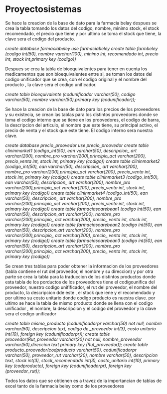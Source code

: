 # Proyectosistemas
Se hace la creacion de la base de dato para la farmacia belay despues se crea la tabla tomando los datos del codigo, nombre, minimo stock, el stock recomendado, el precio que tiene y por ultimo se toma el stock que tiene, la clave sera el codigo del producto.

*create database farmaciabeley
use farmaciabeley
create table farmbeley (codigo int(50), nombre varchar(100), minimo int, recomendado int, precio int, stock int,primary key (codigo))*

Despues se crea la tabla de bioequivalentes para tener en cuenta los medicamentos que son bioequivalentes entre si, se toman los datos del codigo unificador que se crea, con el codigo original y el nombre del producto , la clave sera el codigo unificador.

*create table bioequivalente (codunificador varchar(50), codigo varchar(50), nombre varchar(50),primary key (codunificador));*

Se hace la creacion de la base de dato para los precios de los proveedores y su existecia, se crean las tablas para los distintos proveedores donde se toma el codigo interno que se tiene en los proovedores, el codigo de barra, la descripcion del articulo, el nombre que este tiene, su principal activo, el precio de venta y el stock que este tiene. El codigo interno sera nuestra clave.

*create database precio_proovedor
use precio_proovedor
create table clininmarket1 (codigo_int(50), ean varchar(50), descripcion_ art varchar(200), nombre_pro varchar(200),principio_act varchar(200), precio_venta int, stock int, primary key (codigo))
create table clininmarket2 (codigo_int(50), ean varchar(50), descripcion_ art varchar(200), nombre_pro varchar(200),principio_act varchar(200), precio_venta int, stock int, primary key (codigo)) 
create table clininmarket3 (codigo_int(50), ean varchar(50), descripcion_ art varchar(200), nombre_pro varchar(200),principio_act varchar(200), precio_venta int, stock int, primary key (codigo))
create table clininmarket4 (codigo_int(50), ean varchar(50), descripcion_ art varchar(200), nombre_pro varchar(200),principio_act varchar(200), precio_venta int, stock int, primary key (codigo))
create table farmaciascarebean1 (codigo int(50), ean varchar(50), descripcion_art varchar(200), nombre_pro varchar(200),principio_ act varchar(200), precio_ venta int, stock int, primary key (codigo))
create table farmaciascarebean2 (codigo int(50), ean varchar(50), descripcion_art varchar(200), nombre_pro varchar(200),principio_ act varchar(200), precio_ venta int, stock int, primary key (codigo))
create table farmaciascarebean3 (codigo int(50), ean varchar(50), descripcion_art varchar(200), nombre_pro varchar(200),principio_ act varchar(200), precio_ venta int, stock int, primary key (codigo))*

Se crean tres tablas para poder obtener la informacion de los proveedores (tabla contiene el rut del proveedor, el nombre y su direccion) y por otra parte se crea la tabla para la traduccion de los distintos productos donde esta tabla de los porductos de los proveedores tiene el codigounifica del proveedor, nuestro codigo unifificador, el rut del proveedor, el nombre del producto, la descripcion dde este  , el stock que iene y el recomendado y por ultimo su costo unitario donde codigo producto es nuestra clave.
por ultimo se hace la tabla de mismo producto  donde se llena con el codigo unificador , el nombre, la descripcion y el codigo del proveedor y la clave sera el codigo unificador


*create table mismo_producto (codunificadorpr varchar(50) not null, nombre varchar(50), descripcion text,
codigo de _proveedor int(3), costo unitario int(10), foreign key (codunificadorpr));
create table proovedor(Rut_proveedor varchar(20) not null, nombre_proveedor varchar(50),direccion text
primary key (Rut_proveedor));
create table producto_proovedor(codproducto varchar(50), codunificadorpr varchar(50), proveedor_rut varchar(20),
nombre varchar(50), descripcion text, stock int(3), stock_recomendado int(3), costo_unitario int(10), primary key
(codproducto), foreign key (codunificadorpr), foreign key (proveedor_rut));*

Todos los datos que se obtienen es a travez de la importancian de tablas de excel tanto de la farmacia beley como de los proveedores 

